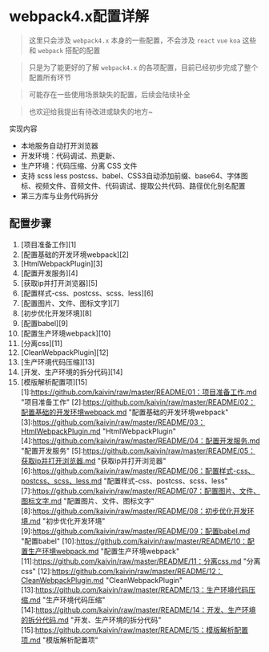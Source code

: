 # webpack4.x配置详解

> 这里只会涉及 `webpack4.x` 本身的一些配置，不会涉及 `react` `vue` `koa` 这些和 `webpack` 搭配的配置

> 只是为了能更好的了解 `webpack4.x` 的各项配置，目前已经初步完成了整个配置所有环节

> 可能存在一些使用场景缺失的配置，后续会陆续补全

> 也欢迎给我提出有待改进或缺失的地方~

实现内容

* 本地服务自动打开浏览器
* 开发环境：代码调试、热更新、
* 生产环境：代码压缩、分离 CSS 文件 
* 支持 scss less postcss、babel、CSS3自动添加前缀、base64、字体图标、视频文件、音频文件、代码调试、提取公共代码、路径优化别名配置
* 第三方库与业务代码拆分

## 配置步骤

1. [项目准备工作][1]
2. [配置基础的开发环境webpack][2]
3. [HtmlWebpackPlugin][3]
4. [配置开发服务][4]
5. [获取ip并打开浏览器][5]
6. [配置样式-css、postcss、scss、less][6]
7. [配置图片、文件、图标文字][7]
8. [初步优化开发环境][8]
9. [配置babel][9]
10. [配置生产环境webpack][10]
11. [分离css][11]
12. [CleanWebpackPlugin][12]
13. [生产环境代码压缩][13]
14. [开发、生产环境的拆分代码][14]
15. [模版解析配置项][15]
[1]:https://github.com/kaivin/raw/master/README/01：项目准备工作.md "项目准备工作"
[2]:https://github.com/kaivin/raw/master/README/02：配置基础的开发环境webpack.md "配置基础的开发环境webpack"
[3]:https://github.com/kaivin/raw/master/README/03：HtmlWebpackPlugin.md "HtmlWebpackPlugin"
[4]:https://github.com/kaivin/raw/master/README/04：配置开发服务.md "配置开发服务"
[5]:https://github.com/kaivin/raw/master/README/05：获取ip并打开浏览器.md "获取ip并打开浏览器"
[6]:https://github.com/kaivin/raw/master/README/06：配置样式-css、postcss、scss、less.md "配置样式-css、postcss、scss、less"
[7]:https://github.com/kaivin/raw/master/README/07：配置图片、文件、图标文字.md "配置图片、文件、图标文字"
[8]:https://github.com/kaivin/raw/master/README/08：初步优化开发环境.md "初步优化开发环境"
[9]:https://github.com/kaivin/raw/master/README/09：配置babel.md "配置babel"
[10]:https://github.com/kaivin/raw/master/README/10：配置生产环境webpack.md "配置生产环境webpack"
[11]:https://github.com/kaivin/raw/master/README/11：分离css.md "分离css"
[12]:https://github.com/kaivin/raw/master/README/12：CleanWebpackPlugin.md "CleanWebpackPlugin"
[13]:https://github.com/kaivin/raw/master/README/13：生产环境代码压缩.md "生产环境代码压缩"
[14]:https://github.com/kaivin/raw/master/README/14：开发、生产环境的拆分代码.md "开发、生产环境的拆分代码"
[15]:https://github.com/kaivin/raw/master/README/15：模版解析配置项.md "模版解析配置项"